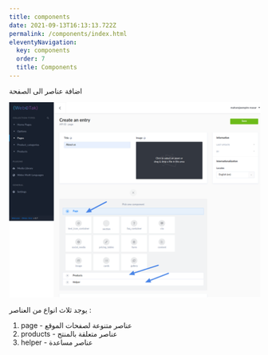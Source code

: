 ```yaml
---
title: components
date: 2021-09-13T16:13:13.722Z
permalink: /components/index.html
eleventyNavigation:
  key: components
  order: 7
  title: Components
---
```

اضافة عناصر الى الصفحة 

![](/content/images/components.png)

يوجد ثلاث انواع من العناصر :

1. page - عناصر متنوعة لصفحات الموقع
2. products - عناصر متعلقة بالمنتج
3. helper - عناصر مساعدة